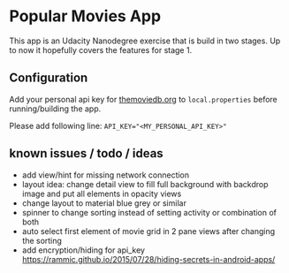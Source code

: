 # Popular Movies App

This app is an Udacity Nanodegree exercise that is build in two stages.
Up to now it hopefully covers the features for stage 1.


## Configuration

Add your personal api key for [themoviedb.org](https://www.themoviedb.org/) to
`local.properties` before running/building the app.

Please add following line:
`API_KEY="<MY_PERSONAL_API_KEY>"`


## known issues / todo / ideas

- add view/hint for missing network connection
- layout idea: change detail view to fill full background with backdrop image and put all elements in opacity views
- change layout to material blue grey or similar
- spinner to change sorting instead of setting activity or combination of both
- auto select first element of movie grid in 2 pane views after changing the sorting
- add encryption/hiding for api_key https://rammic.github.io/2015/07/28/hiding-secrets-in-android-apps/
